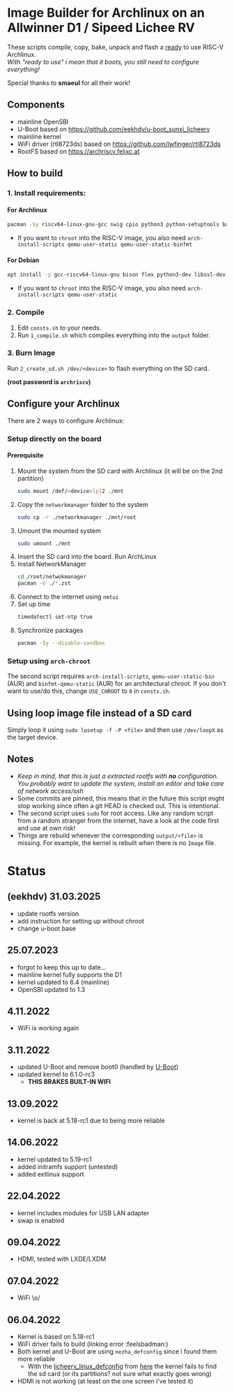 # Image Builder for Archlinux on an Allwinner D1 / Sipeed Lichee RV
These scripts compile, copy, bake, unpack and flash a [ready](https://wiki.archlinux.org/title/installation_guide#Configure_the_system) to use RISC-V Archlinux.  
*With "ready to use" i mean that it boots, you still need to configure everything!*

Special thanks to **smaeul** for all their work!


## Components
- mainline OpenSBI
- U-Boot based on https://github.com/eekhdv/u-boot_sunxi_licheerv
- mainline kernel
- WiFi driver (rtl8723ds) based on https://github.com/lwfinger/rtl8723ds
- RootFS based on https://archriscv.felixc.at

## How to build
### 1. Install requirements: 

#### For Archlinux
```sh
pacman -Sy riscv64-linux-gnu-gcc swig cpio python3 python-setuptools base-devel bc
```
* If you want to `chroot` into the RISC-V image, you also need `arch-install-scripts qemu-user-static qemu-user-static-binfmt`

#### For Debian
```sh
apt install -y gcc-riscv64-linux-gnu bison flex python3-dev libssl-dev swig cpio python3-setuptools build-essential bc
```
* If you want to `chroot` into the RISC-V image, you also need `arch-install-scripts qemu-user-static`

### 2. Compile

1. Edit `consts.sh` to your needs.
2. Run `1_compile.sh` which compiles everything into the `output` folder.

### 3. Burn Image
Run `2_create_sd.sh /dev/<device>` to flash everything on the SD card.

**(root password is `archriscv`)**

## Configure your Archlinux

There are 2 ways to configure Archlinux:

### Setup directly on the board

#### Prerequisite
1. Mount the system from the SD card with Archlinux (it will be on the 2nd partition)
    ```sh 
    sudo mount /def/<device>[p]2 ./mnt
    ```
2. Copy the `networkmanager` folder to the system
    ```sh 
    sudo cp -r ./networkmanager ./mnt/root
    ```
3. Umount the mounted system
    ```sh 
    sudo umount ./mnt
    ```
4. Insert the SD card into the board. Run ArchLinux
5. Install NetworkManager
    ```sh
    cd /root/netwokmanager
    pacman -U ./*.zst
    ```
6. Connect to the internet using `nmtui`
7. Set up time 
    ```sh
    timedatectl set-ntp true
    ```
8. Synchronize packages
    ```sh
    pacman -Sy --disable-sandbox
    ```

### Setup using `arch-chroot`
The second script requires `arch-install-scripts`, `qemu-user-static-bin` (AUR) and `binfmt-qemu-static` (AUR) for an architectural chroot.
If you don't want to use/do this, change `USE_CHROOT` to `0` in `consts.sh`.  

## Using loop image file instead of a SD card
Simply loop it using `sudo losetup -f -P <file>` and then use `/dev/loopX` as the target device.

## Notes
* *Keep in mind, that this is just a extracted rootfs with **no** configuration. You probably want to update the system, install an editor and take care of network access/ssh*
* Some commits are pinned, this means that in the future this script might stop working since often a git HEAD is checked out. This is intentional.
* The second script uses `sudo` for root access. Like any random script from a random stranger from the internet, have a look at the code first and use at own risk!
* Things are rebuild whenever the corresponding `output/<file>` is missing. For example, the kernel is rebuilt when there is no `Image` file.

# Status

## (eekhdv) 31.03.2025
- update rootfs version
- add instruction for setting up without chroot
- change u-boot base

## 25.07.2023
- forgot to keep this up to date...
- mainline kernel fully supports the D1
- kernel updated to 6.4 (mainline)
- OpenSBI updated to 1.3

## 4.11.2022
- WiFi is working again

## 3.11.2022
- updated U-Boot and remove boot0 (handled by [U-Boot](https://github.com/smaeul/u-boot/releases/tag/d1-2022-10-31))
- updated kernel to 6.1.0-rc3
    - **THIS BRAKES BUILT-IN WIFI**

## 13.09.2022
- kernel is back at 5.18-rc1 due to being more reliable

## 14.06.2022
- kernel updated to 5.19-rc1
- added initramfs support (untested)
- added extlinux support

## 22.04.2022
- kernel includes modules for USB LAN adapter
- swap is enabled
## 09.04.2022
- HDMI, tested with LXDE/LXDM
## 07.04.2022
- WiFi \o/
## 06.04.2022
- Kernel is based on 5.18-rc1
- WiFi driver fails to build (linking error :feelsbadman:)
- Both kernel and U-Boot are using `nezha_defconfig` since i found them more reliable
    - With the [licheerv_linux_defconfig](https://andreas.welcomes-you.com/media/files/licheerv_linux_defconfig) from [here](https://andreas.welcomes-you.com/boot-sw-debian-risc-v-lichee-rv/) the kernel fails to find the sd card (or its partitions? not sure what exactly goes wrong)
- HDMI is not working (at least on the one screen i've tested it)

